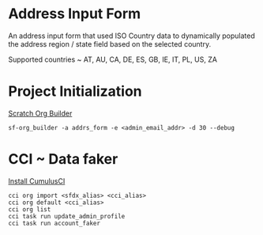 # Address Input Form

An address input form that used ISO Country data to dynamically populated the address region / state field based on the selected country.

Supported countries ~ AT, AU, CA, DE, ES, GB, IE, IT, PL, US, ZA 


# Project Initialization

[Scratch Org Builder](https://github.com/MervmessInc/sfdx-scratch-org-builder)

```
sf-org_builder -a addrs_form -e <admin_email_addr> -d 30 --debug
```

# CCI ~ Data faker

[Install CumulusCI](https://cumulusci.readthedocs.io/en/stable/get-started.html)

```
cci org import <sfdx_alias> <cci_alias>
cci org default <cci_alias>
cci org list
cci task run update_admin_profile
cci task run account_faker
```
